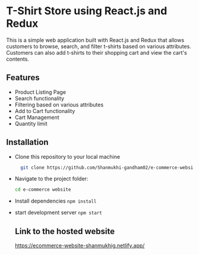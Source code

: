 # T-Shirt Store using React.js and Redux
This is a simple web application built with React.js and Redux that allows customers to browse, search, and filter t-shirts based on various attributes. Customers can also add t-shirts to their shopping cart and view the cart's contents.

## Features
- Product Listing Page
- Search functionality
- Filtering based on various attributes
- Add to Cart functionality
- Cart Management
- Quantity limit

## Installation
- Clone this repository to your local machine
  ``` bash
    git clone https://github.com/Shanmukhi-gandham02/e-commerce-website.git
- Navigate to the project folder:

   ```bash
   cd e-commerce website
- Install dependencies
  `npm install`
- start development server
  `npm start`

  ## Link to the hosted website
  https://ecommerce-website-shanmukhig.netlify.app/
